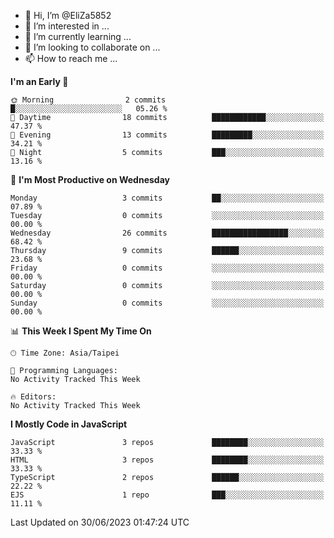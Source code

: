- 👋 Hi, I’m @EliZa5852
- 👀 I’m interested in ...
- 🌱 I’m currently learning ...
- 💞️ I’m looking to collaborate on ...
- 📫 How to reach me ...

<!--START_SECTION:waka-->
**I'm an Early 🐤** 

```text
🌞 Morning                2 commits           █░░░░░░░░░░░░░░░░░░░░░░░░   05.26 % 
🌆 Daytime                18 commits          ████████████░░░░░░░░░░░░░   47.37 % 
🌃 Evening                13 commits          █████████░░░░░░░░░░░░░░░░   34.21 % 
🌙 Night                  5 commits           ███░░░░░░░░░░░░░░░░░░░░░░   13.16 % 
```
📅 **I'm Most Productive on Wednesday** 

```text
Monday                   3 commits           ██░░░░░░░░░░░░░░░░░░░░░░░   07.89 % 
Tuesday                  0 commits           ░░░░░░░░░░░░░░░░░░░░░░░░░   00.00 % 
Wednesday                26 commits          █████████████████░░░░░░░░   68.42 % 
Thursday                 9 commits           ██████░░░░░░░░░░░░░░░░░░░   23.68 % 
Friday                   0 commits           ░░░░░░░░░░░░░░░░░░░░░░░░░   00.00 % 
Saturday                 0 commits           ░░░░░░░░░░░░░░░░░░░░░░░░░   00.00 % 
Sunday                   0 commits           ░░░░░░░░░░░░░░░░░░░░░░░░░   00.00 % 
```


📊 **This Week I Spent My Time On** 

```text
🕑︎ Time Zone: Asia/Taipei

💬 Programming Languages: 
No Activity Tracked This Week

🔥 Editors: 
No Activity Tracked This Week
```

**I Mostly Code in JavaScript** 

```text
JavaScript               3 repos             ████████░░░░░░░░░░░░░░░░░   33.33 % 
HTML                     3 repos             ████████░░░░░░░░░░░░░░░░░   33.33 % 
TypeScript               2 repos             ██████░░░░░░░░░░░░░░░░░░░   22.22 % 
EJS                      1 repo              ███░░░░░░░░░░░░░░░░░░░░░░   11.11 % 
```




 Last Updated on 30/06/2023 01:47:24 UTC
<!--END_SECTION:waka-->
